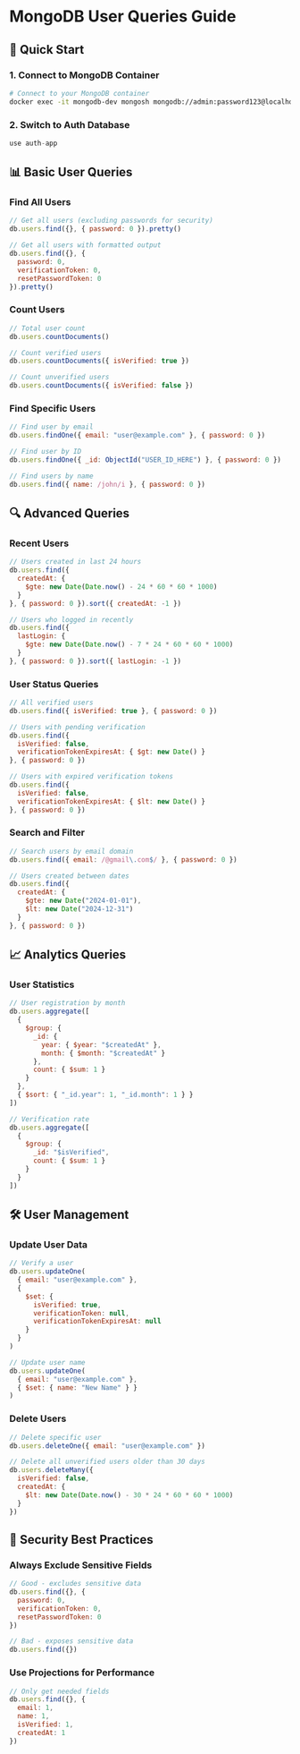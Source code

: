 # MongoDB User Queries Guide

## 🚀 Quick Start

### 1. Connect to MongoDB Container
```bash
# Connect to your MongoDB container
docker exec -it mongodb-dev mongosh mongodb://admin:password123@localhost:27017/auth-app?authSource=admin
```

### 2. Switch to Auth Database
```javascript
use auth-app
```

## 📊 Basic User Queries

### Find All Users
```javascript
// Get all users (excluding passwords for security)
db.users.find({}, { password: 0 }).pretty()

// Get all users with formatted output
db.users.find({}, { 
  password: 0, 
  verificationToken: 0, 
  resetPasswordToken: 0 
}).pretty()
```

### Count Users
```javascript
// Total user count
db.users.countDocuments()

// Count verified users
db.users.countDocuments({ isVerified: true })

// Count unverified users
db.users.countDocuments({ isVerified: false })
```

### Find Specific Users
```javascript
// Find user by email
db.users.findOne({ email: "user@example.com" }, { password: 0 })

// Find user by ID
db.users.findOne({ _id: ObjectId("USER_ID_HERE") }, { password: 0 })

// Find users by name
db.users.find({ name: /john/i }, { password: 0 })
```

## 🔍 Advanced Queries

### Recent Users
```javascript
// Users created in last 24 hours
db.users.find({
  createdAt: {
    $gte: new Date(Date.now() - 24 * 60 * 60 * 1000)
  }
}, { password: 0 }).sort({ createdAt: -1 })

// Users who logged in recently
db.users.find({
  lastLogin: {
    $gte: new Date(Date.now() - 7 * 24 * 60 * 60 * 1000)
  }
}, { password: 0 }).sort({ lastLogin: -1 })
```

### User Status Queries
```javascript
// All verified users
db.users.find({ isVerified: true }, { password: 0 })

// Users with pending verification
db.users.find({ 
  isVerified: false,
  verificationTokenExpiresAt: { $gt: new Date() }
}, { password: 0 })

// Users with expired verification tokens
db.users.find({ 
  isVerified: false,
  verificationTokenExpiresAt: { $lt: new Date() }
}, { password: 0 })
```

### Search and Filter
```javascript
// Search users by email domain
db.users.find({ email: /@gmail\.com$/ }, { password: 0 })

// Users created between dates
db.users.find({
  createdAt: {
    $gte: new Date("2024-01-01"),
    $lt: new Date("2024-12-31")
  }
}, { password: 0 })
```

## 📈 Analytics Queries

### User Statistics
```javascript
// User registration by month
db.users.aggregate([
  {
    $group: {
      _id: {
        year: { $year: "$createdAt" },
        month: { $month: "$createdAt" }
      },
      count: { $sum: 1 }
    }
  },
  { $sort: { "_id.year": 1, "_id.month": 1 } }
])

// Verification rate
db.users.aggregate([
  {
    $group: {
      _id: "$isVerified",
      count: { $sum: 1 }
    }
  }
])
```

## 🛠️ User Management

### Update User Data
```javascript
// Verify a user
db.users.updateOne(
  { email: "user@example.com" },
  { 
    $set: { 
      isVerified: true,
      verificationToken: null,
      verificationTokenExpiresAt: null
    }
  }
)

// Update user name
db.users.updateOne(
  { email: "user@example.com" },
  { $set: { name: "New Name" } }
)
```

### Delete Users
```javascript
// Delete specific user
db.users.deleteOne({ email: "user@example.com" })

// Delete all unverified users older than 30 days
db.users.deleteMany({
  isVerified: false,
  createdAt: {
    $lt: new Date(Date.now() - 30 * 24 * 60 * 60 * 1000)
  }
})
```

## 🔐 Security Best Practices

### Always Exclude Sensitive Fields
```javascript
// Good - excludes sensitive data
db.users.find({}, { 
  password: 0, 
  verificationToken: 0, 
  resetPasswordToken: 0 
})

// Bad - exposes sensitive data
db.users.find({})
```

### Use Projections for Performance
```javascript
// Only get needed fields
db.users.find({}, { 
  email: 1, 
  name: 1, 
  isVerified: 1, 
  createdAt: 1 
})
```
